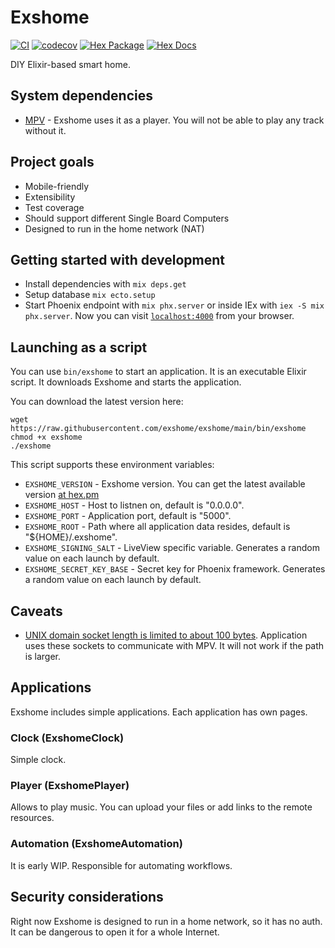 # Exshome

[![CI](https://github.com/exshome/exshome/workflows/CI/badge.svg?branch=main)](https://github.com/exshome/exshome/actions/workflows/ci.yml?query=branch%3Amain)
[![codecov](https://codecov.io/gh/exshome/exshome/branch/main/graph/badge.svg?token=N0HBNURO8P)](https://codecov.io/gh/exshome/exshome)
[![Hex Package](https://img.shields.io/hexpm/v/exshome.svg?color=green)](https://hex.pm/packages/exshome)
[![Hex Docs](https://img.shields.io/badge/hex-docs-blue.svg)](https://hexdocs.pm/exshome)

DIY Elixir-based smart home.

## System dependencies
- [MPV](https://mpv.io/) - Exshome uses it as a player. You will not be able to play any track without it.

## Project goals
- Mobile-friendly
- Extensibility
- Test coverage
- Should support different Single Board Computers
- Designed to run in the home network (NAT)

## Getting started with development
- Install dependencies with `mix deps.get`
- Setup database `mix ecto.setup`
- Start Phoenix endpoint with `mix phx.server` or inside IEx with `iex -S mix phx.server`. Now you can visit [`localhost:4000`](http://localhost:4000) from your browser.

## Launching as a script
You can use `bin/exshome` to start an application. It is an executable Elixir script. It downloads Exshome and starts the application.

You can download the latest version here:
```
wget https://raw.githubusercontent.com/exshome/exshome/main/bin/exshome
chmod +x exshome
./exshome
```

This script supports these environment variables:
- `EXSHOME_VERSION` - Exshome version. You can get the latest available version [at hex.pm](https://hex.pm/packages/exshome)
- `EXSHOME_HOST` - Host to listnen on, default is "0.0.0.0".
- `EXSHOME_PORT` - Application port, default is "5000".
- `EXSHOME_ROOT` - Path where all application data resides, default is "${HOME}/.exshome".
- `EXSHOME_SIGNING_SALT` - LiveView specific variable. Generates a random value on each launch by default.
- `EXSHOME_SECRET_KEY_BASE` - Secret key for Phoenix framework. Generates a random value on each launch by default.

## Caveats
- [UNIX domain socket length is limited to about 100 bytes](https://unix.stackexchange.com/questions/367008/why-is-socket-path-length-limited-to-a-hundred-chars). Application uses these sockets to communicate with MPV. It will not work if the path is larger.

## Applications

Exshome includes simple applications. Each application has own pages.

### Clock (ExshomeClock)
Simple clock.

### Player (ExshomePlayer)
Allows to play music. You can upload your files or add links to the remote resources.

### Automation (ExshomeAutomation)
It is early WIP. Responsible for automating workflows.

## Security considerations
Right now Exshome is designed to run in a home network, so it has no auth. It can be dangerous to open it for a whole Internet.
